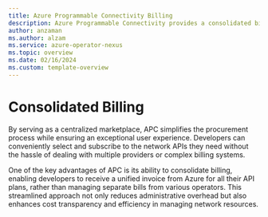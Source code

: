 ```yaml
---
title: Azure Programmable Connectivity Billing
description: Azure Programmable Connectivity provides a consolidated bill.
author: anzaman
ms.author: alzam
ms.service: azure-operator-nexus
ms.topic: overview 
ms.date: 02/16/2024
ms.custom: template-overview
---
```


# Consolidated Billing
 
By serving as a centralized marketplace, APC simplifies the procurement process while ensuring an exceptional user experience. Developers can conveniently select and subscribe to the network APIs they need without the hassle of dealing with multiple providers or complex billing systems.  

One of the key advantages of APC is its ability to consolidate billing, enabling developers to receive a unified invoice from Azure for all their API plans, rather than managing separate bills from various operators. This streamlined approach not only reduces administrative overhead but also enhances cost transparency and efficiency in managing network resources.
